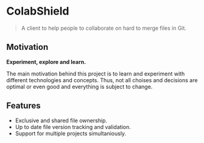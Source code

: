 # ColabShield
> A client to help people to collaborate on hard to merge files in Git.

## Motivation
**Experiment, explore and learn.**

The main motivation behind this project is to learn and experiment with different technologies and concepts.
Thus, not all choises and decisions are optimal or even good and everything is subject to change.

## Features 
- Exclusive and shared file ownership.
- Up to date file version tracking and validation.
- Support for multiple projects simultaniously.
